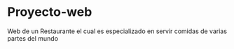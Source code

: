 # Proyecto-web
Web de un Restaurante el cual es especializado en servir comidas de varias partes del mundo
